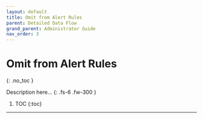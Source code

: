 ```yaml
---
layout: default
title: Omit from Alert Rules
parent: Detailed Data Flow
grand_parent: Administrator Guide
nav_order: 3
---
```


# Omit from Alert Rules
{: .no_toc }


Description here...
{: .fs-6 .fw-300 }

1. TOC
{:toc}

---